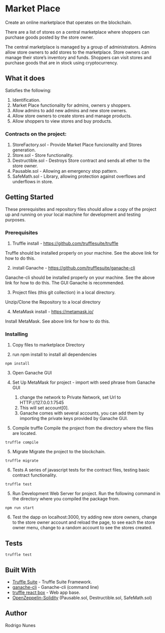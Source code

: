 # Market Place

Create an online marketplace that operates on the blockchain.

There are a list of stores on a central marketplace where shoppers can purchase goods posted by the store owner.

The central marketplace is managed by a group of administrators. Admins allow store owners to add stores to the marketplace. Store owners can manage their store’s inventory and funds. Shoppers can visit stores and purchase goods that are in stock using cryptocurrency.


## What it does

Satisfies the following:

1. Identification.  
2. Market Place functionality for admins, owners y shoppers.
3. Allow admins to add new admins and new store owners.
4. Allow store owners to create stores and manage products.
5. Allow shoppers to view stores and buy products.  


### Contracts on the project:

1. StoreFactory.sol - Provide Market Place funcionality and Stores generation.
2. Store.sol - Store functionality.
3. Destructible.sol - Destroys Store contract and sends all ether to the store owner.
4. Pausable.sol - Allowing an emergency stop pattern.
5. SafeMath.sol - Library, allowing protection against overflows and underflows in store.


## Getting Started

These prerequisites and repository files should allow a copy of the project up and running on your local machine for development and testing purposes.

### Prerequisites

1. Truffle install - https://github.com/trufflesuite/truffle

Truffle should be installed properly on your machine.   See the above link for how to do this.

2. install Ganache - https://github.com/trufflesuite/ganache-cli

Ganache-cli should be installed properly on your machine.  See the above link for how to do this.  The GUI Ganache is recommended.

3. Project files (this git collection) in a local directory.

Unzip/Clone the Repository to a local directory

4. MetaMask install - https://metamask.io/

Install MetaMask. See above link for how to do this.

### Installing

1. Copy files to marketplace Directory

2. run npm install to install all dependencies

```
npm install
```

3. Open Ganache GUI

3. Set Up MetaMask for project -
    import with seed phrase from Ganache GUI
    1. change the network to Private Network, set Url to HTTP://127.0.0.1:7545
    2. This will set account[0].
    3. Ganache comes with several accounts, you can add them by importing the private keys provided by Ganache GUI.

4. Compile truffle
Compile the project from the directory where the files are located.

```
truffle compile
```

5. Migrate
Migrate the project to the blockchain.
```
truffle migrate
```

6. Tests
A series of javascript tests for the contract files, testing basic contract functionality.

```
truffle test
```

5. Run Development Web Server for project.
Run the following command in the directory where you compiled the package from.

```
npm run start
```

6. Test the dapp on localhost:3000, try adding new store owners, change to the store owner account and reload the page, to see each the store owner menu, change to a random account to see the stores created.

## Tests

```
truffle test
```

## Built With

* [Truffle Suite](https://truffleframework.com) - Truffle Suite Framework.
* [ganache-cli](https://github.com/trufflesuite/ganache-cli) - Ganache-cli (command line)
* [truffle react box](https://github.com/truffle-box/react-box) - Web app base.
* [OpenZeppelin-Solidity](https://github.com/OpenZeppelin/openzeppelin-solidity) (Pausable.sol, Destructible.sol, SafeMath.sol)

## Author
Rodrigo Nunes
